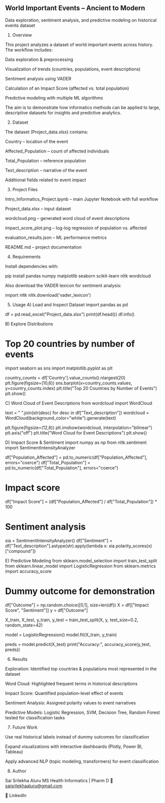 ## World Important Events – Ancient to Modern

Data exploration, sentiment analysis, and predictive modeling on historical events dataset

1. Overview

This project analyzes a dataset of world important events across history. The workflow includes:

Data exploration & preprocessing

Visualization of trends (countries, populations, event descriptions)

Sentiment analysis using VADER

Calculation of an Impact Score (affected vs. total population)

Predictive modeling with multiple ML algorithms

The aim is to demonstrate how informatics methods can be applied to large, descriptive datasets for insights and predictive analytics.

2. Dataset

The dataset (Project_data.xlsx) contains:

Country – location of the event

Affected_Population – count of affected individuals

Total_Population – reference population

Text_description – narrative of the event

Additional fields related to event impact

3. Project Files

Intro_Informatics_Project.ipynb – main Jupyter Notebook with full workflow

Project_data.xlsx – input dataset

wordcloud.png – generated word cloud of event descriptions

impact_score_plot.png – log-log regression of population vs. affected

evaluation_results.json – ML performance metrics

README.md – project documentation

4. Requirements

Install dependencies with:

pip install pandas numpy matplotlib seaborn scikit-learn nltk wordcloud


Also download the VADER lexicon for sentiment analysis:

import nltk
nltk.download('vader_lexicon')

5. Usage
A) Load and Inspect Dataset
import pandas as pd

df = pd.read_excel("Project_data.xlsx")
print(df.head())
df.info()

B) Explore Distributions
# Top 20 countries by number of events
import seaborn as sns
import matplotlib.pyplot as plt

country_counts = df['Country'].value_counts().nlargest(20)
plt.figure(figsize=(10,6))
sns.barplot(x=country_counts.values, y=country_counts.index)
plt.title("Top 20 Countries by Number of Events")
plt.show()

C) Word Cloud of Event Descriptions
from wordcloud import WordCloud

text = " ".join(str(desc) for desc in df["Text_description"])
wordcloud = WordCloud(background_color="white").generate(text)

plt.figure(figsize=(12,6))
plt.imshow(wordcloud, interpolation="bilinear")
plt.axis("off")
plt.title("Word Cloud for Event Descriptions")
plt.show()

D) Impact Score & Sentiment
import numpy as np
from nltk.sentiment import SentimentIntensityAnalyzer

df["Population_Affected"] = pd.to_numeric(df["Population_Affected"], errors="coerce")
df["Total_Population"] = pd.to_numeric(df["Total_Population"], errors="coerce")

# Impact score
df["Impact Score"] = (df["Population_Affected"] / df["Total_Population"]) * 100

# Sentiment analysis
sia = SentimentIntensityAnalyzer()
df["Sentiment"] = df["Text_description"].astype(str).apply(lambda x: sia.polarity_scores(x)["compound"])

E) Predictive Modeling
from sklearn.model_selection import train_test_split
from sklearn.linear_model import LogisticRegression
from sklearn.metrics import accuracy_score

# Dummy outcome for demonstration
df["Outcome"] = np.random.choice([0,1], size=len(df))
X = df[["Impact Score", "Sentiment"]]
y = df["Outcome"]

X_train, X_test, y_train, y_test = train_test_split(X, y, test_size=0.2, random_state=42)

model = LogisticRegression()
model.fit(X_train, y_train)

preds = model.predict(X_test)
print("Accuracy:", accuracy_score(y_test, preds))

6. Results

Exploration: Identified top countries & populations most represented in the dataset

Word Cloud: Highlighted frequent terms in historical descriptions

Impact Score: Quantified population-level effect of events

Sentiment Analysis: Assigned polarity values to event narratives

Predictive Models: Logistic Regression, SVM, Decision Tree, Random Forest tested for classification tasks

7. Future Work

Use real historical labels instead of dummy outcomes for classification

Expand visualizations with interactive dashboards (Plotly, Power BI, Tableau)

Apply advanced NLP (topic modeling, transformers) for event classification

8. Author

Sai Srilekha Aluru
MS Health Informatics | Pharm D
📧 saisrilekhaaluru@gmail.com

🔗 LinkedIn
